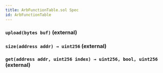 ```yaml
---
title: ArbFunctionTable.sol Spec
id: ArbFunctionTable
---
```


### `upload(bytes buf)` (external)

### `size(address addr) → uint256` (external)

### `get(address addr, uint256 index) → uint256, bool, uint256` (external)
